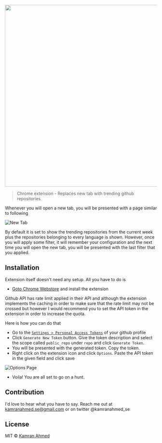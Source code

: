 <p align="center">
<img width="600" src="http://i.imgur.com/KUEq97P.png" text-align="center">
</p>

> Chrome extension - Replaces new tab with trending github repositories

Whenever you will open a new tab, you will be presented with a page similar to following

![New Tab](http://i.imgur.com/COyJUJg.png)

By default it is set to show the trending repositories from the current week plus the repositories belonging to every language is shown. However, once you will apply some filter, it will remember your configuration and the next time you will open the new tab, you will be presented with the last filter that you applied.

## Installation
Extension itself doesn't need any setup. All you have to do is

- [Goto Chrome Webstore](https://chrome.google.com/webstore/detail/githunt/khpcnaokfebphakjgdgpinmglconplhp) and install the extension

Github API has rate limit applied in their API and although the extension implements the caching in order to make sure that the rate limit may not be crossed but however I would recommend you to set the API token in the extension in order to increase the quota. 

Here is how you can do that
   
- Go to the [`Settings > Personal Access Tokens`](https://github.com/settings/tokens) of your github profile
- Click `Generate New Token` button. Give the token description and select the scope called `public_repo` under `repo` and click `Generate Token`.
- You will be presented with the generated token. Copy the token.
- Right click on the extension icon and click `Options`. Paste the API token in the given field and click save

![Options Page](http://i.imgur.com/FK1vFlq.png)

- Voila! You are all set to go on a hunt.

## Contribution
I'd love to hear what you have to say. Reach me out at kamranahmed.se@gmail.com or on twitter @kamranahmed_se

## License
MIT © [Kamran Ahmed](https://kamranahmed.info)


